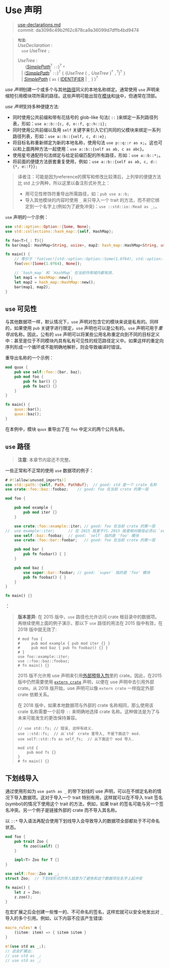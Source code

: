 # Use 声明

>[use-declarations.md](https://github.com/rust-lang/reference/blob/master/src/items/use-declarations.md)\
>commit: da3098c49b2f62c878ca9a36099d7dffb4bd9474

> **<sup>句法:</sup>**\
> _UseDeclaration_ :\
> &nbsp;&nbsp; `use` _UseTree_ `;`
>
> _UseTree_ :\
> &nbsp;&nbsp; &nbsp;&nbsp; ([_SimplePath_]<sup>?</sup> `::`)<sup>?</sup> `*`\
> &nbsp;&nbsp; | ([_SimplePath_]<sup>?</sup> `::`)<sup>?</sup> `{` (_UseTree_ ( `,`  _UseTree_ )<sup>\*</sup> `,`<sup>?</sup>)<sup>?</sup> `}`\
> &nbsp;&nbsp; | [_SimplePath_]&nbsp;( `as` ( [IDENTIFIER] | `_` ) )<sup>?</sup>

*use 声明*创建一个或多个与其他[路径]同义的本地名称绑定。通常使用 `use` 声明来缩短引用模块项所需的路径。这些声明可能出现在[模块]和[块]中，但通常在顶部。

[路径]: ../paths.md
[模块]: modules.md
[块]: ../expressions/block-expr.md

*use 声明*支持多种便捷方法:

* 同时使用公共前缀和带有花括号的 glob-like 句法( `::` )来绑定一系列路径列表，形如：`use a::b::{c, d, e::f, g::h::i};`
* 同时使用公共前缀以及用 `self` 关键字来引入它们共同的父模块来绑定一系列路径列表，形如：`use a::b::{self, c, d::e};`
* 将目标名称重新绑定为新的本地名称，使用句法 `use p::q::r as x;`。这也可以和上面两种方法一起使用：`use a::b::{self as ab, c as abc}`。
* 使用星号通配符句法绑定与给定前缀匹配的所有路径，形如：`use a::b::*;`。
* 将前面的便捷方法嵌套重复使用，例如：`use a::b::{self as ab, c, d::{*, e::f}};`
>译者注：可能是因为reference的撰写和修改比较滞后，上列举的便捷方法比 std 上少两种，所以这里以备注形式补充上：
>* 用可见性修饰符重导出所需路径，如：`pub use a::b;`
>* 导入其他模块的内容时使用 `_` 来只导入一个 trait 的方法，而不把它绑定到一个名字上(例如为了避免冲突)：`use ::std::io::Read as _;`。

`use` 声明的一个示例：

```rust
use std::option::Option::{Some, None};
use std::collections::hash_map::{self, HashMap};

fn foo<T>(_: T){}
fn bar(map1: HashMap<String, usize>, map2: hash_map::HashMap<String, usize>){}

fn main() {
    // 等价于 'foo(vec![std::option::Option::Some(1.0f64), std::option::Option::None]);'
    foo(vec![Some(1.0f64), None]);

    // `hash_map` 和 `HashMap` 在当前作用域内都有效.
    let map1 = HashMap::new();
    let map2 = hash_map::HashMap::new();
    bar(map1, map2);
}
```

## `use` 可见性

与其他数据项一样，默认情况下，`use` 声明对包含它的模块来说是私有的。同样的，如果使用 `pub` 关键字进行限定，`use` 声明也可以是公有的。`use` 声明可用于*重导出*名称。因此，公有的 `use` 声明可以将某些公用名称重定向到不同的目标定义中：甚至是位于不同模块内具有私有可见性的规范路径定义中。如果这样的重定向序列形成一个循环或不能明确地解析，则会导致编译时错误。

重导出名称的一个示例：

```rust
mod quux {
    pub use self::foo::{bar, baz};
    pub mod foo {
        pub fn bar() {}
        pub fn baz() {}
    }
}

fn main() {
    quux::bar();
    quux::baz();
}
```

在本例中，模块 `quux` 重导出了在 `foo` 中定义的两个公共名称。

## `use` 路径

> **注意**: 本章节内容还不完整。

一些正常和不正常的使用 `use` 数据项的例子：
<!-- 注意: 这个例子在 2015 版或 2018 版都能正常工作。 -->

```rust
# #![allow(unused_imports)]
use std::path::{self, Path, PathBuf};  // good: std 是一个 crate 名称
use crate::foo::baz::foobaz;    // good: foo 在当前 crate 的第一层

mod foo {

    pub mod example {
        pub mod iter {}
    }

    use crate::foo::example::iter; // good: foo 在当前 crate 的第一层
//  use example::iter;      // 在 2015 版里不行，2015 版里相对路径必须以 `self` 开头; 2018 版这样写没问题
    use self::baz::foobaz;  // good: `self` 指的是 'foo' 模块
    use crate::foo::bar::foobar;   // good: foo 在当前 crate 的第一层

    pub mod bar {
        pub fn foobar() { }
    }

    pub mod baz {
        use super::bar::foobar; // good: `super` 指的是 'foo' 模块
        pub fn foobaz() { }
    }
}

fn main() {}
```
：
> **版本差异**: 在 2015 版中，`use` 路径也允许访问 crate 根目录中的数据项。再继续使用上面的例子演示，那以下 `use` 路径的用法在 2015 版中有效，在 2018 版中就无效了:
>
> ```rust,edition2015
> # mod foo {
> #     pub mod example { pub mod iter {} }
> #     pub mod baz { pub fn foobaz() {} }
> # }
> use foo::example::iter;
> use ::foo::baz::foobaz;
> # fn main() {}
> ```
>
> 2015 版不允许用 use 声明来引用[外部预导入包]里的 crate。因此，在2015 版中仍然需要使用 [`extern crate`] 声明，以便在 use 声明中去引用外部 crate。从 2018 版开始，use 声明可以像 `extern crate` 一样指定外部 crate 依赖关系。
>
> 在 2018 版中，如果本地数据项与外部的 crate 名称相同，那么使用该 crate 名称需要一个前导 `::` 来明确地选择 crate 名称。这种做法是为了与未来可能发生的更改保持兼容。<!-- uniform_paths future-proofing -->
>
> ```rust,edition2018
> // use std::fs; // 错误, 这样有歧义.
> use ::std::fs;  // 从`std` crate 里导入, 不是下面这个 mod.
> use self::std::fs as self_fs;  // 从下面这个 mod 导入.
>
> mod std {
>     pub mod fs {}
> }
> # fn main() {}
> ```

## 下划线导入

通过使用形如为 `use path as _` 的带下划线的 use 声明，可以在不绑定名称的情况下导入数据项。这对于导入一个 trait 特别有用，这样就可以在不导入 trait 签名(symbol)的情况下使用这个 trait 的方法，例如，如果 trait 的签名可能与另一个签名冲突。另一个例子是链接外部的 crate 而不导入其名称。

以 `::*` 导入语法再配合使用下划线导入会导致导入的数据项全部都处于不可命名状态。

```rust
mod foo {
    pub trait Zoo {
        fn zoo(&self) {}
    }

    impl<T> Zoo for T {}
}

use self::foo::Zoo as _;
struct Zoo;  // 下划线形式的导入就是为了避免和这个数据项在名字上起冲突

fn main() {
    let z = Zoo;
    z.zoo();
}
```
在宏扩展之后会创建一些惟一的、不可命名的签名，这样宏就可以安全地发出对 `_` 导入的多个引用。例如，以下内容不应该产生错误:

```rust
macro_rules! m {
    ($item: item) => { $item $item }
}

m!(use std as _;);
// 这会扩展出:
// use std as _;
// use std as _;
```

[IDENTIFIER]: ../identifiers.md
[_SimplePath_]: ../paths.md#简单路径
[`extern crate`]: extern-crates.md
[外部预导入包]: extern-crates.md#外部预导入包
[path qualifiers]: ../paths.md#路径限定符
